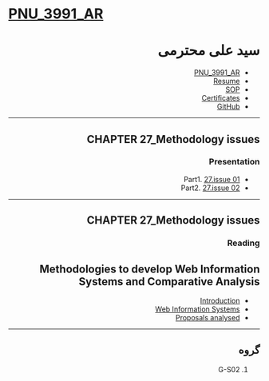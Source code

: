 
# [PNU_3991_AR](https://github.com/SAMashiyane/PNU_3991_AR)

<div dir="rtl">
    
# سید علی محترمی
- [PNU_3991_AR](https://github.com/SAMashiyane/PNU_3991_AR)
- [Resume](https://samashiyane.github.io/) 
- [SOP](https://samashiyane.github.io/SOP/)
- [Certificates](https://github.com/SAMashiyane/PNU_3991_AR/blob/master/CertJS.png)
- [GitHub](https://github.com/SAMashiyane)

--------------------------

## CHAPTER 27_Methodology issues

### Presentation
   -  Part1. [27.issue 01 ](https://github.com/SAMashiyane/PNU_3991_AR/blob/master/SoftwareDevelopmentMethodologies/27.Methodology%20issues/27.issue%2001.mp4)
   -  Part2. [27.issue 02](https://github.com/SAMashiyane/PNU_3991_AR/blob/master/SoftwareDevelopmentMethodologies/27.Methodology%20issues/27.issue%2002.mp4)
   
   -----------------------------------
       
## CHAPTER 27_Methodology issues

### Reading
## Methodologies to develop Web Information Systems and Comparative Analysis
- [Introduction ](https://drive.google.com/file/d/1ITxV8w90owqLY8DkcQhT0OeLUxgD7hbP/view?usp=sharing)
- [Web Information Systems ](https://drive.google.com/file/d/1Mrphb0LJ-dxEwVA1Slb-3HSulMSnyLZC/view?usp=sharing)
- [Proposals analysed ](https://drive.google.com/file/d/1ZX32dzOxdHN2ipcznY8VQFFXqOUMH8JI/view?usp=sharing)


----------------------------
## گروه 
1. G-S02
  
